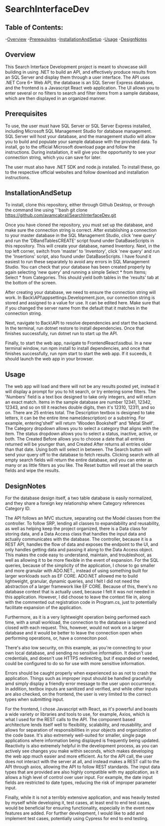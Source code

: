 # SearchInterfaceDev

## Table of Contents:

-[Overview](#overview)
-[Prerequisites](#prerequisites)
-[InstallationAndSetup](#installationandsetup)
-[Usage](#usage)
-[DesignNotes](#designnotes)


## Overview

This Search Interface Development project is meant to showcase skill building in using .NET to build an API, and effectively produce results from an SQL Server and display them through a user interface. The API uses .NET Core 6+ Web API, the database is an SQL Server Express database, and the frontend is a Javascript React web application. The UI allows you to enter several or no filters to search and filter items from a sample database, which are then displayed in an organized manner. 

## Prerequisites

To use, the user must have SQL Server or SQL Server Express installed, including Microsoft SQL Management Studio for database management. SQL Server will host your database, and the management studio will allow you to build and populate your sample database with the provided data. To install, go to the official Microsoft download page and follow the instructions. During installation, it will give you the opportunity to see your connection string, which you can save for later.

The user must also have .NET SDK and node.js installed. To install these, go to the respective official websites and follow download and installation instructions. 

## InstallationAndSetup

To install, clone this repository, either through Github Desktop, or through the command line using 
'''bash
    git clone https://github.com/avamcabral/SearchInterfaceDev.git

Once you have cloned the repository, you must set up the database, and make sure the connection string is correct. After establishing a connection to your master database in the SQL Management Studio, click 'new query' and run the 'DBandTablesCREATE' script found under DataBaseScripts in this repository. This will create your database, named Inventory. Next, in the top left corner, switch from 'master' to 'Inventory', click 'new query' and run the 'Insertions' script, also found under DataBaseScripts. I have found it easiest to run these separately to avoid any errors in SQL Management Studio. You can check that your database has been created properly by again selecting 'new query' and running a simple Select * from Items; Select * from Categories. This should yield both tables in the 'results' tab at the bottom of the screen.

After creating your database, we need to ensure the connection string will work. In Back\API\appsettings.Development.json, our connection string is stored and assigned to a value for use. It can be edited here. Make sure that if you changed the server name from the default that it matches in the connection string. 

Next, navigate to Back\API to resolve dependencies and start the backend. In the terminal, run 
dotnet restore
to install dependencies. Once that finishes successfully, run 
dotnet run
to start up the API. 

Finally, to start the web app, navigate to FrontendReact\ssdbui. In a new terminal window, run 
npm install
to install dependencies, and once that finishes successfully, run 
npm start
to start the web app. If it suceeds, it should launch the web app in your browser. 

## Usage

The web app will load and there will not be any results posted yet, instead it will display a prompt for you to hit search, or try entering some filters. The 'Numbers' field is a text box designed to take only integers, and will return an exact match. Items in the sample database are number 12341, 12342, 12343, and so on till it reaches double digits, then it's 12310, 12311, and so on. There are 25 entries total. 
The Description textbox is designed to take letters, it can be the entire itme name(description) or a substring. For example, entering'shelf' will return 'Wooden Bookshelf' and 'Metal Shelf'. 
The Category dropdown allows you to select a category that aligns with the item. 
The status dropdown allows you to select a status, inactive, active, or both. 
The Created Before allows you to choose a date that all entries returned will be younger than, and Created After returns all entries older than that date. Using both will select in between.
The Search button will send your query off to the database to fetch results. Clicking search with all empty search fields will return the entire database, and you can enter as many or as little filters as you like. 
The Reset button will reset all the search fields and wipe the results.

## DesignNotes

For the database design itself, a two table database is easily normalized, and they share a foreign key relationship where Category references Category ID. 

The API follows an MVC stucture, separating out the Model classes from the controller. To follow SRP, lending all classes to expandability and reusability, as well as helping keep the project organized, there is a Data class for storing data, and a Data Access class that handles the input data and actually communicates with the database. The controller, because it is a REST API, handles the flow of data and exposes the endpoint to the UI, and only handles getting data and passing it along to the Data Access object. This makes the code easy to understand, maintain, and troubleshoot, as well as allowing it to be more flexible in the event of expansion. For the SQL queries, because of the simplicity of the application, I chose to go smaller and more granular with ADO.NET., instead of using something built for larger workloads such as EF CORE. ADO.NET allowed me to build lightweight, granular, dynamic queries, and I felt I did not need the abstraction of a larger framework like EF CORE. Because of this, there's no database context that is actually used, because I felt it was not needed in this application. However, I did choose to leave the context file in, along with the commented out registration code in Program.cs, just to potentially facilitate expansion of the application. 

Furthermore, as it is a very lightweight operation being performed each time, with a small workload, the connection to the database is opened and closed with each request. This, however, would not work on a larger database and it would be better to leave the connection open when performing operations, or, have a conneciton pool.

There's also low security, on this example, as you're connecting to your own local database, and sending no sensitive information. It doesn't use credentials, and doesn't use HTTPS redirecting, but if expanded or needed, could be configured to do so for use with more sensitive information. 

Errors should be caught properly when experienced so as not to crash the application. Things such as improper input should be handled gracefully amd simply display a friendly error message to the user upon occurrence. In addition, textbox inputs are sanitized and verified, and while other inputs are also checked, on the frontend, the user is very limited to the correct types when submitting input. 

For the frontend, I chose Javascript with React, as it's powerful and boasts a wide variety or libraries and tools to use, for example, Axios, which is what I used for the REST calls to the API. The component based architecture lends itself well to flexibility, scalability, and reusability, and allows for separation of responsibilities in your objects and organization of the code base. It's also extremely well-suited for smaller, single page applications where information being displayed is frequently being updated. Reactivity is also extremely helpful in the development process, as you can actively see changes you make within seconds, which makes developing the web app much easier and more efficient. As for the API call, the user does not interact with the server at all, and instead makes a REST call to the API through axios, allowing the API to follow REST standards. The input data types that are provided are also highly compatible with my application, as it allows a high level of control over user input. For example, the date input fields are restricted to date types, reducing the risk of improper parameter input. 

Finally, while it is not a terribly extensive application, and was heavily tested by myself while developing it, test cases, at least end to end test cases, would be beneficial for ensuring functionality, especially in the event new features are added. For further development, I would like to add and implement test cases, potentially using Cypress for end to end testing.
